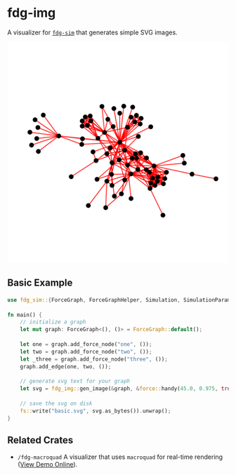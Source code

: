 # fdg-img

A visualizer for [`fdg-sim`](https://github.com/grantshandy/fdg/) that generates simple SVG images.

![screenshot](./screenshots/json.svg)

## Basic Example
```rust
use fdg_sim::{ForceGraph, ForceGraphHelper, Simulation, SimulationParameters};

fn main() {
    // initialize a graph
    let mut graph: ForceGraph<(), ()> = ForceGraph::default();

    let one = graph.add_force_node("one", ());
    let two = graph.add_force_node("two", ());
    let _three = graph.add_force_node("three", ());
    graph.add_edge(one, two, ());

    // generate svg text for your graph
    let svg = fdg_img::gen_image(&graph, &force::handy(45.0, 0.975, true, true), None).unwrap();

    // save the svg on disk
    fs::write("basic.svg", svg.as_bytes()).unwrap();
}
```

## Related Crates
- `/fdg-macroquad` A visualizer that uses `macroquad` for real-time rendering ([View Demo Online](https://grantshandy.github.io/fdg)).
